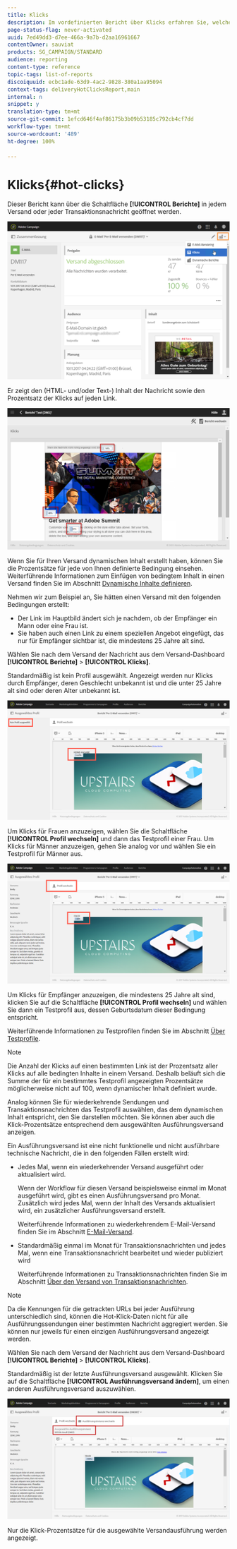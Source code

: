 ```yaml
---
title: Klicks
description: Im vordefinierten Bericht über Klicks erfahren Sie, welche Links Ihre Kunden im Versand angeklickt haben.
page-status-flag: never-activated
uuid: 7ed49dd3-d7ee-466a-9a7b-d2aa16961667
contentOwner: sauviat
products: SG_CAMPAIGN/STANDARD
audience: reporting
content-type: reference
topic-tags: list-of-reports
discoiquuid: ecbc1ade-63d9-4ac2-9828-380a1aa95094
context-tags: deliveryHotClicksReport,main
internal: n
snippet: y
translation-type: tm+mt
source-git-commit: 1efcd646f4af86175b3b09b53185c792cb4cf7dd
workflow-type: tm+mt
source-wordcount: '489'
ht-degree: 100%

---
```



# Klicks{#hot-clicks}

Dieser Bericht kann über die Schaltfläche **[!UICONTROL Berichte]** in jedem Versand oder jeder Transaktionsnachricht geöffnet werden.

![](assets/delivery_reports_hot-clicks_4.png)

Er zeigt den (HTML- und/oder Text-) Inhalt der Nachricht sowie den Prozentsatz der Klicks auf jeden Link.

![](assets/delivery_reports_10.png)

Wenn Sie für Ihren Versand dynamischen Inhalt erstellt haben, können Sie die Prozentsätze für jede von Ihnen definierte Bedingung einsehen. Weiterführende Informationen zum Einfügen von bedingtem Inhalt in einen Versand finden Sie im Abschnitt [Dynamische Inhalte definieren](../../designing/using/personalization.md#defining-dynamic-content-in-an-email).

Nehmen wir zum Beispiel an, Sie hätten einen Versand mit den folgenden Bedingungen erstellt:

* Der Link im Hauptbild ändert sich je nachdem, ob der Empfänger ein Mann oder eine Frau ist.
* Sie haben auch einen Link zu einem speziellen Angebot eingefügt, das nur für Empfänger sichtbar ist, die mindestens 25 Jahre alt sind.

Wählen Sie nach dem Versand der Nachricht aus dem Versand-Dashboard **[!UICONTROL Berichte]** > **[!UICONTROL Klicks]**.

Standardmäßig ist kein Profil ausgewählt. Angezeigt werden nur Klicks durch Empfänger, deren Geschlecht unbekannt ist und die unter 25 Jahre alt sind oder deren Alter unbekannt ist.

![](assets/delivery_reports_hot-clicks_1.png)

Um Klicks für Frauen anzuzeigen, wählen Sie die Schaltfläche **[!UICONTROL Profil wechseln]** und dann das Testprofil einer Frau. Um Klicks für Männer anzuzeigen, gehen Sie analog vor und wählen Sie ein Testprofil für Männer aus.

![](assets/delivery_reports_hot-clicks_2.png)

Um Klicks für Empfänger anzuzeigen, die mindestens 25 Jahre alt sind, klicken Sie auf die Schaltfläche **[!UICONTROL Profil wechseln]** und wählen Sie dann ein Testprofil aus, dessen Geburtsdatum dieser Bedingung entspricht.

Weiterführende Informationen zu Testprofilen finden Sie im Abschnitt [Über Testprofile](../../audiences/using/managing-test-profiles.md).

>[!NOTE]
>
>Die Anzahl der Klicks auf einen bestimmten Link ist der Prozentsatz aller Klicks auf alle bedingten Inhalte in einem Versand. Deshalb beläuft sich die Summe der für ein bestimmtes Testprofil angezeigten Prozentsätze möglicherweise nicht auf 100, wenn dynamischer Inhalt definiert wurde.

Analog können Sie für wiederkehrende Sendungen und Transaktionsnachrichten das Testprofil auswählen, das dem dynamischen Inhalt entspricht, den Sie darstellen möchten. Sie können aber auch die Klick-Prozentsätze entsprechend dem ausgewählten Ausführungsversand anzeigen.

Ein Ausführungsversand ist eine nicht funktionelle und nicht ausführbare technische Nachricht, die in den folgenden Fällen erstellt wird:

* Jedes Mal, wenn ein wiederkehrender Versand ausgeführt oder aktualisiert wird.

   Wenn der Workflow für diesen Versand beispielsweise einmal im Monat ausgeführt wird, gibt es einen Ausführungsversand pro Monat. Zusätzlich wird jedes Mal, wenn der Inhalt des Versands aktualisiert wird, ein zusätzlicher Ausführungsversand erstellt.

   Weiterführende Informationen zu wiederkehrendem E-Mail-Versand finden Sie im Abschnitt [E-Mail-Versand](../../automating/using/email-delivery.md).

* Standardmäßig einmal im Monat für Transaktionsnachrichten und jedes Mal, wenn eine Transaktionsnachricht bearbeitet und wieder publiziert wird

   Weiterführende Informationen zu Transaktionsnachrichten finden Sie im Abschnitt [Über den Versand von Transaktionsnachrichten](../../channels/using/getting-started-with-transactional-msg.md).

>[!NOTE]
>
>Da die Kennungen für die getrackten URLs bei jeder Ausführung unterschiedlich sind, können die Hot-Klick-Daten nicht für alle Ausführungssendungen einer bestimmten Nachricht aggregiert werden. Sie können nur jeweils für einen einzigen Ausführungsversand angezeigt werden.

Wählen Sie nach dem Versand der Nachricht aus dem Versand-Dashboard **[!UICONTROL Berichte]** > **[!UICONTROL Klicks]**.

Standardmäßig ist der letzte Ausführungsversand ausgewählt. Klicken Sie auf die Schaltfläche **[!UICONTROL Ausführungsversand ändern]**, um einen anderen Ausführungsversand auszuwählen.

![](assets/delivery_reports_hot-clicks_3.png)

Nur die Klick-Prozentsätze für die ausgewählte Versandausführung werden angezeigt.

